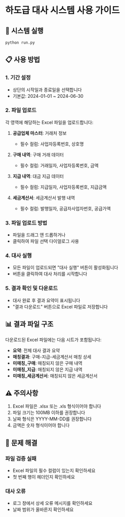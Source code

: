 # 하도급 대사 시스템 사용 가이드

## 🚀 시스템 실행

```bash
python run.py
```

## 📋 사용 방법

### 1. 기간 설정
- 상단의 시작일과 종료일을 선택합니다
- 기본값: 2024-01-01 ~ 2024-06-30

### 2. 파일 업로드
각 영역에 해당하는 Excel 파일을 업로드합니다:

1. **공급업체 마스터**: 거래처 정보
   - 필수 컬럼: 사업자등록번호, 상호명

2. **구매 내역**: 구매 거래 데이터
   - 필수 컬럼: 거래일자, 사업자등록번호, 금액

3. **지급 내역**: 대금 지급 데이터
   - 필수 컬럼: 지급일자, 사업자등록번호, 지급금액

4. **세금계산서**: 세금계산서 발행 내역
   - 필수 컬럼: 발행일자, 공급자사업자번호, 공급가액

### 3. 파일 업로드 방법
- 파일을 드래그 앤 드롭하거나
- 클릭하여 파일 선택 다이얼로그 사용

### 4. 대사 실행
- 모든 파일이 업로드되면 "대사 실행" 버튼이 활성화됩니다
- 버튼을 클릭하여 대사 처리를 시작합니다

### 5. 결과 확인 및 다운로드
- 대사 완료 후 결과 요약이 표시됩니다
- "결과 다운로드" 버튼으로 Excel 파일로 저장합니다

## 📊 결과 파일 구조

다운로드된 Excel 파일에는 다음 시트가 포함됩니다:
- **요약**: 전체 대사 결과 요약
- **매칭결과**: 구매-지급-세금계산서 매칭 상세
- **미매칭_구매**: 매칭되지 않은 구매 내역
- **미매칭_지급**: 매칭되지 않은 지급 내역
- **미매칭_세금계산서**: 매칭되지 않은 세금계산서

## ⚠️ 주의사항

1. Excel 파일은 .xlsx 또는 .xls 형식이어야 합니다
2. 파일 크기는 100MB 이하를 권장합니다
3. 날짜 형식은 YYYY-MM-DD를 권장합니다
4. 금액은 숫자 형식이어야 합니다

## 🔧 문제 해결

### 파일 검증 실패
- Excel 파일의 필수 컬럼이 있는지 확인하세요
- 첫 번째 행이 헤더인지 확인하세요

### 대사 오류
- 로그 창에서 상세 오류 메시지를 확인하세요
- 날짜 범위가 올바른지 확인하세요
